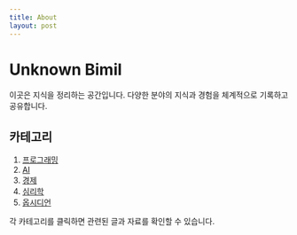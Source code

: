 ```yaml
---
title: About
layout: post
---
```


# Unknown Bimil

이곳은 지식을 정리하는 공간입니다. 다양한 분야의 지식과 경험을 체계적으로 기록하고 공유합니다.

## 카테고리

1. [프로그래밍](/category/programming)
2. [AI](/category/ai)
3. [경제](/category/economy)
4. [심리학](/category/psychology)
5. [옵시디언](/category/obsidian)

각 카테고리를 클릭하면 관련된 글과 자료를 확인할 수 있습니다.
